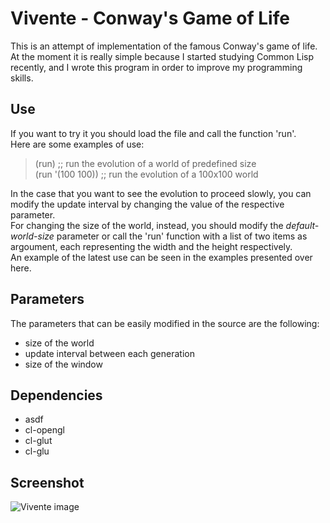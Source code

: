 Vivente - Conway's Game of Life
=============================

This is an attempt of implementation of the famous Conway's game of life.  
At the moment it is really simple because I started studying Common Lisp recently, and I wrote this program in order to improve my programming skills.  

Use
---

If you want to try it you should load the file and call the function 'run'.  
Here are some examples of use:  

> (run)            ;; run the evolution of a world of predefined size  
> (run '(100 100)) ;; run the evolution of a 100x100 world  

In the case that you want to see the evolution to proceed slowly, you can
modify the update interval by changing the value of the respective parameter.  
For changing the size of the world, instead, you should modify the 
*default-world-size* parameter or call the 'run' function with a list of two
items as argoument, each representing the width and the height respectively.  
An example of the latest use can be seen in the examples presented over here.  

Parameters
----------

The parameters that can be easily modified in the source are the following:  
* size of the world  
* update interval between each generation  
* size of the window

Dependencies
------------
* asdf  
* cl-opengl  
* cl-glut  
* cl-glu  

Screenshot
----------
![Vivente image](http://postimage.org/image/7f7sskj4x/)
